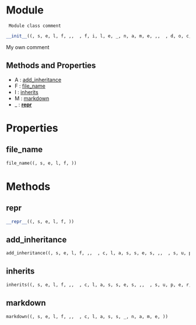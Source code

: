 # Module

     Module class comment
    



``` python
__init__((, s, e, l, f, ,,  , f, i, l, e, _, n, a, m, e, ,,  , d, o, c, u, m, e, n, t, e, d, _, c, l, a, s, s, e, s, =, N, o, n, e, ))
```

My own comment



## Methods and Properties
- A : [add_inheritance](#add_inheritance) 
- F : [file_name](#file_name) 
- I : [inherits](#inherits) 
- M : [markdown](#markdown) 
- _ : [__repr__](#__repr__) 

# Properties

## file_name

``` python
file_name((, s, e, l, f, ))
```





# Methods

## __repr__

``` python
__repr__((, s, e, l, f, ))
```




## add_inheritance

``` python
add_inheritance((, s, e, l, f, ,,  , c, l, a, s, s, e, s, ,,  , s, u, p, e, r, _, c, l, a, s, s, e, s, =, N, o, n, e, ,,  , s, u, p, e, r, _, m, o, d, u, l, e, =, N, o, n, e, ))
```




## inherits

``` python
inherits((, s, e, l, f, ,,  , c, l, a, s, s, e, s, ,,  , s, u, p, e, r, _, c, l, a, s, s, e, s, =, N, o, n, e, ,,  , s, u, p, e, r, _, m, o, d, u, l, e, =, N, o, n, e, ))
```




## markdown

``` python
markdown((, s, e, l, f, ,,  , c, l, a, s, s, _, n, a, m, e, ))
```





